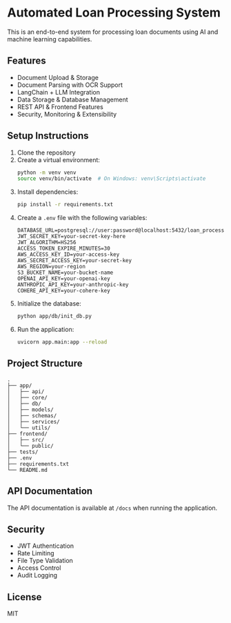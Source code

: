 # Automated Loan Processing System

This is an end-to-end system for processing loan documents using AI and machine learning capabilities.

## Features

- Document Upload & Storage
- Document Parsing with OCR Support
- LangChain + LLM Integration
- Data Storage & Database Management
- REST API & Frontend Features
- Security, Monitoring & Extensibility

## Setup Instructions

1. Clone the repository
2. Create a virtual environment:
   ```bash
   python -m venv venv
   source venv/bin/activate  # On Windows: venv\Scripts\activate
   ```
3. Install dependencies:
   ```bash
   pip install -r requirements.txt
   ```
4. Create a `.env` file with the following variables:
   ```
   DATABASE_URL=postgresql://user:password@localhost:5432/loan_processing
   JWT_SECRET_KEY=your-secret-key-here
   JWT_ALGORITHM=HS256
   ACCESS_TOKEN_EXPIRE_MINUTES=30
   AWS_ACCESS_KEY_ID=your-access-key
   AWS_SECRET_ACCESS_KEY=your-secret-key
   AWS_REGION=your-region
   S3_BUCKET_NAME=your-bucket-name
   OPENAI_API_KEY=your-openai-key
   ANTHROPIC_API_KEY=your-anthropic-key
   COHERE_API_KEY=your-cohere-key
   ```
5. Initialize the database:
   ```bash
   python app/db/init_db.py
   ```
6. Run the application:
   ```bash
   uvicorn app.main:app --reload
   ```

## Project Structure

```
.
├── app/
│   ├── api/
│   ├── core/
│   ├── db/
│   ├── models/
│   ├── schemas/
│   ├── services/
│   └── utils/
├── frontend/
│   ├── src/
│   └── public/
├── tests/
├── .env
├── requirements.txt
└── README.md
```

## API Documentation

The API documentation is available at `/docs` when running the application.

## Security

- JWT Authentication
- Rate Limiting
- File Type Validation
- Access Control
- Audit Logging

## License

MIT 